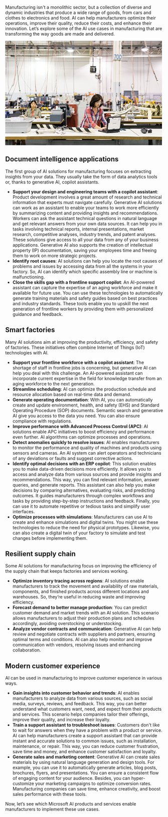 Manufacturing isn't a monolithic sector, but a collection of diverse and dynamic industries that produce a wide range of goods, from cars and clothes to electronics and food. AI can help manufacturers optimize their operations, improve their quality, reduce their costs, and enhance their innovation. Let’s explore some of the AI use cases in manufacturing that are transforming the way goods are made and delivered.

![Image of a woman in manufacturing working at a table on a computer.](../media/Manufacturing.jpg)

## Document intelligence applications

The first group of AI solutions for manufacturing focuses on extracting insights from your data. They usually take the form of data analytics tools or, thanks to generative AI, copilot assistants.

* **Support your design and engineering teams with a copilot assistant**: Product development involves a great amount of research and technical information that experts must navigate carefully. Generative AI solutions can work as an assistant to enable your teams to work more efficiently by summarizing content and providing insights and recommendations. Workers can ask the assistant technical questions in natural language and get relevant answers from your own data sources. It can help you in tasks involving technical reports, internal presentations, market research, competitive analyses, industry trends, and patent analyses. These solutions give access to all your data from any of your business applications. Generative AI also supports the creation of intellectual property (IP) documentation, saving your employees time and freeing them to work on more strategic projects. 
* **Identify root causes**: AI solutions can help you locate the root causes of problems and issues by accessing data from all the systems in your factory. So, AI can identify which specific assembly line or machine is malfunctioning.
* **Close the skills gap with a frontline support copilot**: An AI-powered assistant can capture the expertise of an aging workforce and make it available for future use. You can use these technologies to automatically generate training materials and safety guides based on best practices and industry standards. These tools enable you to upskill the next generation of frontline workers by providing them with personalized guidance and feedback.

## Smart factories

Many AI solutions aim at improving the productivity, efficiency, and safety of factories. These initiatives often combine Internet of Things (IoT) technologies with AI.

* **Support your frontline workforce with a copilot assistant**: The shortage of staff in frontline jobs is concerning, but generative AI can help you deal with this challenge. An AI-powered assistant can incorporate current expertise in the field for knowledge transfer from an aging workforce to the next generation.
* **Streamline scheduling**: AI can optimize the production schedule and resource allocation based on real-time data and demand.
* **Generate operating documentation**: With AI, you can automatically create and update environment, health, and safety (EHS) and Standard Operating Procedure (SOP) documents. Semantic search and generative AI give you access to the data you need. You can also ensure compliance with regulations. 
* **Improve performance with Advanced Process Control (APC)**: AI solutions enable APC initiatives to boost efficiency and performance even further. AI algorithms can optimize processes and operations.
* **Detect anomalies quickly to resolve issues**: AI enables manufacturers to monitor the performance and quality of machines and products using sensors and cameras. An AI system can alert operators and technicians of any deviations or faults and suggest corrective actions.
* **Identify optimal decisions with an ERP copilot**: This solution enables you to make data-driven decisions more efficiently. It allows you to access and analyze data from various sources and provide insights and recommendations. This way, you can find relevant information, answer queries, and generate reports. This assistant can also help you make decisions by comparing alternatives, evaluating risks, and predicting outcomes. It guides manufacturers through complex workflows and tasks by providing step-by-step instructions and feedback. Finally, you can use it to automate repetitive or tedious tasks and simplify user interfaces.
* **Optimize processes with simulations**: Manufacturers can use AI to create and enhance simulations and digital twins. You might use these technologies to reduce the need for physical prototypes. Likewise, you can also create a digital twin of your factory to simulate and test changes before implementing them.

## Resilient supply chain

Some AI solutions for manufacturing focus on improving the efficiency of the supply chain that keeps factories and services working.

* **Optimize inventory tracing across regions**: AI solutions enable manufacturers to track the movement and availability of raw materials, components, and finished products across different locations and warehouses. So, they’re useful in reducing waste and improving efficiency.
* **Forecast demand to better manage production**: You can predict customer demand and market trends with an AI solution. This scenario allows manufacturers to adjust their production plans and schedules accordingly, avoiding overstocking or understocking.
* **Analyze vendor contracts and communication**: Generative AI can help review and negotiate contracts with suppliers and partners, ensuring optimal terms and conditions. AI can also help monitor and improve communication with vendors, resolving issues and enhancing collaboration.

## Modern customer experience

AI can be used in manufacturing to improve customer experience in various ways.

* **Gain insights into customer behavior and trends**: AI enables manufacturers to analyze data from various sources, such as social media, surveys, reviews, and feedback. This way, you can better understand what customers want, need, and expect from their products and services. This scenario helps companies tailor their offerings, improve their quality, and increase their loyalty.
* **Train a support assistant to troubleshoot issues**: Customers don't like to wait for answers when they have a problem with a product or service. AI can help manufacturers create a support assistant that can provide instant and accurate solutions to common issues, such as installation, maintenance, or repair. This way, you can reduce customer frustration, save time and money, and enhance customer satisfaction and loyalty.
* **Generate sales and marketing content**: Generative AI can create sales materials by using natural language generation and design tools. For example, you can use it to automatically generate articles, blog posts, brochures, flyers, and presentations. You can ensure a consistent flow of engaging content for your audience. Besides, you can hyper-customize your marketing campaigns to optimize conversion rates. Manufacturing companies can save time, enhance creativity, and boost sales performance with these tools.

Now, let’s see which Microsoft AI products and services enable manufacturers to implement these use cases.
